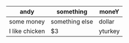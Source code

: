 | andy | something | moneY|
|------|-----------|---------|
|some money| something else| dollar|
| I like chicken| $3 | yturkey|
